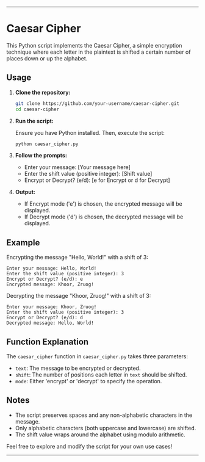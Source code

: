 
---

# Caesar Cipher

This Python script implements the Caesar Cipher, a simple encryption technique where each letter in the plaintext is shifted a certain number of places down or up the alphabet.

## Usage

1. **Clone the repository:**

   ```bash
   git clone https://github.com/your-username/caesar-cipher.git
   cd caesar-cipher
   ```

2. **Run the script:**

   Ensure you have Python installed. Then, execute the script:

   ```bash
   python caesar_cipher.py
   ```

3. **Follow the prompts:**

   - Enter your message: [Your message here]
   - Enter the shift value (positive integer): [Shift value]
   - Encrypt or Decrypt? (e/d): [e for Encrypt or d for Decrypt]

4. **Output:**

   - If Encrypt mode ('e') is chosen, the encrypted message will be displayed.
   - If Decrypt mode ('d') is chosen, the decrypted message will be displayed.

## Example

Encrypting the message "Hello, World!" with a shift of 3:

```
Enter your message: Hello, World!
Enter the shift value (positive integer): 3
Encrypt or Decrypt? (e/d): e
Encrypted message: Khoor, Zruog!
```

Decrypting the message "Khoor, Zruog!" with a shift of 3:

```
Enter your message: Khoor, Zruog!
Enter the shift value (positive integer): 3
Encrypt or Decrypt? (e/d): d
Decrypted message: Hello, World!
```

## Function Explanation

The `caesar_cipher` function in `caesar_cipher.py` takes three parameters:
- `text`: The message to be encrypted or decrypted.
- `shift`: The number of positions each letter in `text` should be shifted.
- `mode`: Either 'encrypt' or 'decrypt' to specify the operation.

## Notes

- The script preserves spaces and any non-alphabetic characters in the message.
- Only alphabetic characters (both uppercase and lowercase) are shifted.
- The shift value wraps around the alphabet using modulo arithmetic.

Feel free to explore and modify the script for your own use cases!

---

